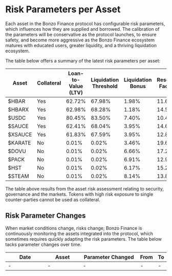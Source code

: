 # Risk Parameters per Asset

Each asset in the Bonzo Finance protocol has configurable risk parameters, which influences how they are supplied and borrowed. The calibration of the parameters will be conservative as the protocol launches, to ensure safety, and become more aggressive as the Bonzo Finance ecosystem matures with educated users, greater liquidity, and a thriving liquidation ecosystem.

The table below offers a summary of the latest risk parameters per asset:

<table><thead><tr><th width="123">Asset</th><th width="107">Collateral</th><th width="186">Loan-to-Value (LTV)</th><th width="195">Liquidation Threshold</th><th width="134">Liquidation Bonus</th><th width="115">Reserve Factor</th><th>Borrow Cap</th></tr></thead><tbody><tr><td>$HBAR</td><td>Yes</td><td>62.72%</td><td>67.98%</td><td>1.98%</td><td>11.68%</td><td>9,268,465</td></tr><tr><td>$HBARX</td><td>Yes</td><td>62.98%</td><td>68.28%</td><td>1.18%</td><td>14.58%</td><td>14,975,362</td></tr><tr><td>$USDC</td><td>Yes</td><td>80.45%</td><td>83.50%</td><td>7.40%</td><td>10.40%</td><td>961,042</td></tr><tr><td>$SAUCE</td><td>Yes</td><td>62.41%</td><td>68.04%</td><td>3.95%</td><td>14.60%</td><td>2,455,823</td></tr><tr><td>$XSAUCE</td><td>Yes</td><td>61.83%</td><td>67.59%</td><td>3.95%</td><td>12.86%</td><td>13,917,964</td></tr><tr><td>$KARATE</td><td>No</td><td>0.01%</td><td>0.02%</td><td>3.46%</td><td>19.60%</td><td>117,808,061</td></tr><tr><td>$DOVU</td><td>No</td><td>0.01%</td><td>0.02%</td><td>6.66%</td><td>17.25%</td><td>89,258,923</td></tr><tr><td>$PACK</td><td>No</td><td>0.01%</td><td>0.02%</td><td>6.91%</td><td>12.97%</td><td>873,709</td></tr><tr><td>$HST</td><td>No</td><td>0.01%</td><td>0.02%</td><td>6.17%</td><td>15.22%</td><td>12,065,370</td></tr><tr><td>$STEAM</td><td>No</td><td>0.01%</td><td>0.02%</td><td>8.14%</td><td>13.88%</td><td>5,585,154</td></tr></tbody></table>

The table above results from the asset risk assessment relating to security, governance and the markets. Tokens with high risk exposure to single counter-parties cannot be used as collateral.

## Risk Parameter Changes

When market conditions change, risks change; Bonzo Finance is continuously monitoring the assets integrated into the protocol, which sometimes requires quickly adapting the risk parameters. The table below tacks parameter changes over time.

<table><thead><tr><th width="134">Date</th><th width="113">Asset</th><th width="194">Parameter Changed</th><th>From</th><th>To</th></tr></thead><tbody><tr><td>-</td><td>-</td><td>-</td><td>-</td><td>-</td></tr></tbody></table>

